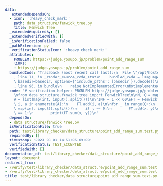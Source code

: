 ```yaml
---
data:
  _extendedDependsOn:
  - icon: ':heavy_check_mark:'
    path: data_structure/fenwick_tree.py
    title: Fenwick Tree
  _extendedRequiredBy: []
  _extendedVerifiedWith: []
  _isVerificationFailed: false
  _pathExtension: py
  _verificationStatusIcon: ':heavy_check_mark:'
  attributes:
    PROBLEM: https://judge.yosupo.jp/problem/point_add_range_sum
    links:
    - https://judge.yosupo.jp/problem/point_add_range_sum
  bundledCode: "Traceback (most recent call last):\n  File \"/opt/hostedtoolcache/PyPy/3.7.13/x64/site-packages/onlinejudge_verify/documentation/build.py\"\
    , line 71, in _render_source_code_stat\n    bundled_code = language.bundle(stat.path,\
    \ basedir=basedir, options={'include_paths': [basedir]}).decode()\n  File \"/opt/hostedtoolcache/PyPy/3.7.13/x64/site-packages/onlinejudge_verify/languages/python.py\"\
    , line 96, in bundle\n    raise NotImplementedError\nNotImplementedError\n"
  code: "# verification-helper: PROBLEM https://judge.yosupo.jp/problem/point_add_range_sum\n\
    \nfrom data_structure.fenwick_tree import FenwickTree\n\nN, Q = map(int, input().split())\n\
    A = list(map(int, input().split()))\n\nINF = 1 << 60\nFT = FenwickTree(N)\nfor\
    \ i, a in enumerate(A):\n    FT.add(i, a)\n\nfor _ in range(Q):\n    t, x, y =\
    \ map(int, input().split())\n    if t == 0:\n        FT.add(x, y)\n    elif t\
    \ == 1:\n        print(FT.sum(x, y))\n"
  dependsOn:
  - data_structure/fenwick_tree.py
  isVerificationFile: true
  path: test/library_checker/data_structure/point_add_range_sum.test.py
  requiredBy: []
  timestamp: '2023-08-01 14:51:05+09:00'
  verificationStatus: TEST_ACCEPTED
  verifiedWith: []
documentation_of: test/library_checker/data_structure/point_add_range_sum.test.py
layout: document
redirect_from:
- /verify/test/library_checker/data_structure/point_add_range_sum.test.py
- /verify/test/library_checker/data_structure/point_add_range_sum.test.py.html
title: test/library_checker/data_structure/point_add_range_sum.test.py
---
```

